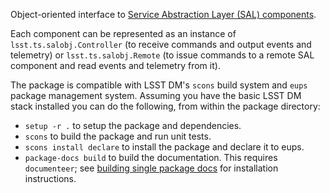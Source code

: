 Object-oriented interface to [Service Abstraction Layer (SAL) components](https://docushare.lsstcorp.org/docushare/dsweb/Get/Document-21527/).

Each component can be represented as an instance of `lsst.ts.salobj.Controller` (to receive commands and output events and telemetry) or `lsst.ts.salobj.Remote` (to issue commands to a remote SAL component and read events and telemetry from it).

The package is compatible with LSST DM's `scons` build system and `eups` package management system. Assuming you have the basic LSST DM stack installed you can do the following, from within the package directory:

- `setup -r .` to setup the package and dependencies.
- `scons` to build the package and run unit tests.
- `scons install declare` to install the package and declare it to eups.
- `package-docs build` to build the documentation.
  This requires `documenteer`; see [building single package docs](https://developer.lsst.io/stack/building-single-package-docs.html) for installation instructions.
